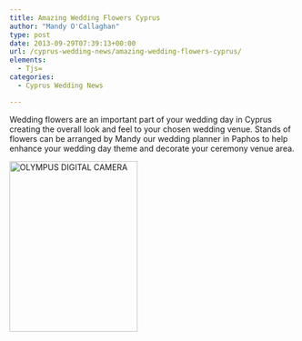 ```yaml
---
title: Amazing Wedding Flowers Cyprus
author: "Mandy O'Callaghan"
type: post
date: 2013-09-29T07:39:13+00:00
url: /cyprus-wedding-news/amazing-wedding-flowers-cyprus/
elements:
  - Tjs=
categories:
  - Cyprus Wedding News

---
```

Wedding flowers are an important part of your wedding day in Cyprus creating the overall look and feel to your chosen wedding venue. Stands of flowers can be arranged by Mandy our wedding planner in Paphos to help enhance your wedding day theme and decorate your ceremony venue area.

[<img class="alignleft size-medium wp-image-1037" alt="OLYMPUS DIGITAL CAMERA" src="http://www.amazingcyprusweddings.com/wp-content/uploads/2013/09/P9200081-225x300.jpg" width="225" height="300" srcset="https://www.amazingcyprusweddings.com/wp-content/uploads/2013/09/P9200081-225x300.jpg 225w, https://www.amazingcyprusweddings.com/wp-content/uploads/2013/09/P9200081-251x335.jpg 251w, https://www.amazingcyprusweddings.com/wp-content/uploads/2013/09/P9200081-217x290.jpg 217w, https://www.amazingcyprusweddings.com/wp-content/uploads/2013/09/P9200081-150x200.jpg 150w, https://www.amazingcyprusweddings.com/wp-content/uploads/2013/09/P9200081-110x147.jpg 110w, https://www.amazingcyprusweddings.com/wp-content/uploads/2013/09/P9200081.jpg 360w" sizes="(max-width: 225px) 100vw, 225px" />][1]

 [1]: http://www.amazingcyprusweddings.com/wp-content/uploads/2013/09/P9200081.jpg